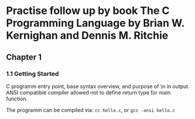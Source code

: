 Practise follow up by book The C Programming Language by Brian W. Kernighan and Dennis M. Ritchie
===

Chapter 1
---

### 1.1 Getting Started

C programm entry point, base syntax overview, and purpose of \n in output.
ANSI compatible compiler allowed not to define return type for main function.

The programm can be compiled via: `cc hello.c`, or `gcc -ansi hello.c`
